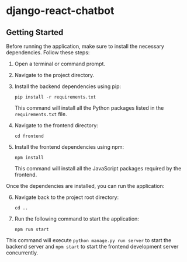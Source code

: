 # django-react-chatbot

## Getting Started
Before running the application, make sure to install the necessary dependencies. Follow these steps:

1. Open a terminal or command prompt.
2. Navigate to the project directory.

3. Install the backend dependencies using pip:
   ```
   pip install -r requirements.txt
   ```
   This command will install all the Python packages listed in the `requirements.txt` file.

4. Navigate to the frontend directory:
   ```
   cd frontend
   ```

5. Install the frontend dependencies using npm:
   ```
   npm install
   ```
   This command will install all the JavaScript packages required by the frontend.

Once the dependencies are installed, you can run the application:

6. Navigate back to the project root directory:
   ```
   cd ..
   ```

7. Run the following command to start the application:
   ```
   npm run start
   ```

This command will execute `python manage.py run server` to start the backend server and `npm start` to start the frontend development server concurrently.